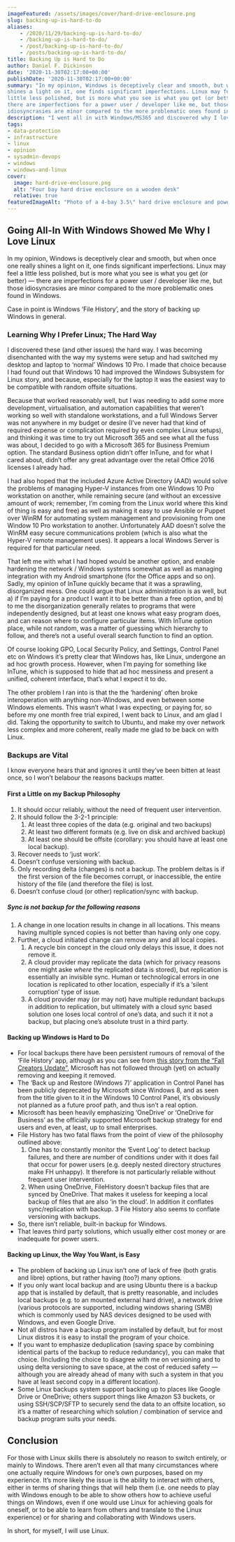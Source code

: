 ```yaml
---
imageFeatured: /assets/images/cover/hard-drive-enclosure.png
slug: backing-up-is-hard-to-do
aliases:
    - /2020/11/29/backing-up-is-hard-to-do/
    - /backing-up-is-hard-to-do/
    - /post/backing-up-is-hard-to-do/
    - /posts/backing-up-is-hard-to-do/
title: Backing Up is Hard to Do
author: Daniel F. Dickinson
date: '2020-11-30T02:17:00+00:00'
publishDate: '2020-11-30T02:17:00+00:00'
summary: "In my opinion, Windows is deceptively clear and smooth, but when once one really
shines a light on it, one finds significant imperfections. Linux may feel a
little less polished, but is more what you see is what you get (or better) —
there are imperfections for a power user / developer like me, but those
idiosyncrasies are minor compared to the more problematic ones found in Windows."
description: "I went all in with Windows/MS365 and discovered why I love Linux. Take, for example, the 'backup story'"
tags:
- data-protection
- infrastructure
- linux
- opinion
- sysadmin-devops
- windows
- windows-and-linux
cover:
  image: hard-drive-enclosure.png
  alt: "Four bay hard drive enclosure on a wooden desk"
  relative: true
featuredImageAlt: "Photo of a 4-bay 3.5\" hard drive enclosure and power supply on a tan-coloured wooden table"
---
```


## Going All-In With Windows Showed Me Why I Love Linux

In my opinion, Windows is deceptively clear and smooth, but when once one really
shines a light on it, one finds significant imperfections. Linux may feel a
little less polished, but is more what you see is what you get (or better) —
there are imperfections for a power user / developer like me, but those
idiosyncrasies are minor compared to the more problematic ones found in Windows.

Case in point is Windows ‘File History’, and the story of backing up Windows in
general.

### Learning Why I Prefer Linux; The Hard Way

I discovered these (and other issues) the hard way. I was becoming disenchanted
with the way my systems were setup and had switched my desktop and laptop to
‘normal’ Windows 10 Pro. I made that choice because I had found out that Windows
10 had improved the Windows Subsystem for Linux story, and because, especially
for the laptop it was the easiest way to be compatible with random offsite
situations.

Because that worked reasonably well, but I was needing to add some more
development, virtualisation, and automation capabilities that weren’t working so
well with standalone workstations, and a full Windows Server was not anywhere in
my budget or desire (I’ve never had that kind of required expense or complication
required by even complex Linux setups), and thinking it was time to try out Microsoft
365 and see what all the fuss was about, I decided to go with a Microsoft 365
for Business Premium option. The standard Business option didn’t offer InTune,
and for what I cared about, didn’t offer any great advantage over the retail Office
2016 licenses I already had.

I had also hoped that the included Azure Active Directory (AAD) would solve the
problems of managing Hyper-V instances from one Windows 10 Pro workstation on
another, while remaining secure (and without an excessive amount of work;
remember, I’m coming from the Linux world where this kind of thing is easy and
free) as well as making it easy to use Ansible or Puppet over WinRM for
automating system management and provisioning from one Window 10 Pro workstation
to another. Unfortunately AAD doesn’t solve the WinRM easy secure communications
problem (which is also what the Hyper-V remote management uses). It appears a
local Windows Server is required for that particular need.

That left me with what I had hoped would be another option, and enable hardening
the network / Windows systems somewhat as well as managing integration with my
Android smartphone (for the Office apps and so on). Sadly, my opinion of InTune
quickly became that it was a sprawling, disorganized mess. One could argue that
Linux administration is as well, but a) if I’m paying for a product I want it to
be better than a free option, and b) to me the disorganization generally relates
to programs that were independently designed, but at least one knows what easy
program does, and can reason where to configure particular items. With InTune
option place, while not random, was a matter of guessing which hierarchy to
follow, and there’s not a useful overall search function to find an option.

Of course looking GPO, Local Security Policy, and Settings, Control Panel etc on
Windows it’s pretty clear that Windows has, like Linux, undergone an ad hoc
growth process. However, when I’m paying for something like InTune, which is
supposed to hide that ad hoc messiness and present a unified, coherent interface,
that’s what I expect it to do.

The other problem I ran into is that the the ‘hardening’ often broke
interoperation with anything non-Windows, and even between some Windows elements.
This wasn’t what I was expecting, or paying for, so before my one month free
trial expired, I went back to Linux, and am glad I did. Taking the opportunity
to switch to Ubuntu, and make my over network less complex and more coherent,
really made me glad to be back on with Linux.

### Backups are Vital

I know everyone hears that and ignores it until they’ve been bitten at least
once, so I won’t belabour the reasons backups matter.

#### First a Little on my Backup Philosophy

1. It should occur reliably, without the need of frequent user intervention.
2. It should follow the 3-2-1 principle:
   1. At least three copies of the data (e.g. original and two backups)
   2. At least two different formats (e.g. live on disk and archived backup)
   3. At least one should be offsite (corollary: you should have at least one local backup).
3. Recover needs to ‘just work’.
4. Doesn’t confuse versioning with backup.
5. Only recording delta (changes) is not a backup. The problem deltas is if the first version of the file becomes corrupt, or inaccessible, the entire history of the file (and therefore the file) is lost.
6. Doesn’t confuse cloud (or other) replication/sync with backup.

##### Sync is not backup for the following reasons

1. A change in one location results in change in all locations. This means having multiple synced copies is not better than having only one copy.
2. Further, a cloud initiated change can remove any and all local copies.
   1. A recycle bin concept in the cloud only delays this issue, it does not remove it.
   2. A cloud provider may replicate the data (which for privacy reasons one might aske *where* the replicated data is stored), but replication is essentially an invisible sync. Human or technological errors in one location is replicated to other location, especially if it’s a ‘silent corruption’ type of issue.
   3. A cloud provider may (or may not) have multiple redundant backups in addition to replication, but  ultimately with a cloud sync based solution one loses local control of one’s data, and such it it not a backup, but placing one’s absolute trust in a third party.

#### Backing up Windows is Hard to Do

* For local backups there have been persistent rumours of removal of the
‘File History’ app, although as you can see from
[this story from the “Fall Creators Update”](https://www.windowscentral.com/microsoft-killing-file-history-windows-10-fall-creators-update),
Microsoft has not followed through (yet) on actually removing and keeping it
removed.
* The ‘Back up and Restore (Windows 7)’ application in Control Panel has been
publicly deprecated by Microsoft since Windows 8, and as seen from the title
given to it in the Windows 10 Control Panel, it’s obviously not planned as a
future proof path, and thus isn’t a real option.
* Microsoft has been heavily emphasizing ‘OneDrive’ or ‘OneDrive for Business’
as the officially supported Microsoft backup strategy for end users and even,
at least, up to small enterprises.
* File History has two fatal flaws from the point of view of the philosophy
outlined above:
  1. One has to constantly monitor the ‘Event Log’ to detect backup failures, and
 there are number of conditions under with it does fail that occur for power
 users (e.g. deeply nested directory structures make FH unhappy). It therefore
 is not particularly reliable without frequent user intervention.
  2. When using OneDrive, FileHistory doesn’t backup files that are synced by
 OneDrive. That makes it useless for keeping a local backup of files that are
 also ‘in the cloud’. In addition it conflates sync/replication with backup.
  3 File History also seems to conflate versioning with backups.
* So, there isn’t reliable, built-in backup for Windows.
* That leaves third party solutions, which usually either cost money or are inadequate for power users.

#### Backing up Linux, the Way You Want, is Easy

* The problem of backing up Linux isn’t one of lack of free (both gratis and
libre) options, but rather having (too?) many options.
* If you only want local backup and are using Ubuntu there is a backup app that
is installed by default, that is pretty reasonable, and includes local backups
(e.g. to an mounted external hard drive), a network drive (various protocols
are supported, including windows sharing (SMB) which is commonly used by NAS
devices designed to be used with Windows, and even Google Drive.
* Not all distros have a backup program installed by default, but for most Linux
distros it is easy to install the program of your choice.
* If you want to emphasize deduplication (saving space by combining identical
parts of the backup to reduce redundancy), you can make that choice. (Including
the choice to disagree with me on versioning and to using delta versioning to
save space, at the cost of reduced safety — although you are already ahead of many
with such a system in that you have at least second copy in a different location).
* Some Linux backups system support backing up to places like Google Drive or
OneDrive; others support things like Amazon S3 buckets, or using SSH/SCP/SFTP
to securely send the data to an offsite location, so it’s a matter of researching
which solution / combination of service and backup program suits your needs.

## Conclusion

For those with Linux skills there is absolutely no reason to switch entirely, or
mainly to Windows. There aren’t even all that many circumstances where one
actually require Windows for one’s own purposes, based on my experience. It’s
more likely the issue is the ability to interact with others, either in terms of
sharing things that will help them (i.e. one needs to play with Windows enough
to be able to show others how to achieve useful things on Windows, even if one
would use Linux for achieving goals for oneself, or to be able to learn from
others and translate to the Linux experience) or for sharing and collaborating
with Windows users.

In short, for myself, I will use Linux.
